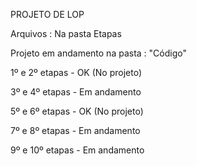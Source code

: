 PROJETO DE LOP

Arquivos : Na pasta Etapas 

Projeto em andamento na pasta : "Código"

1º e 2º etapas - OK (No projeto)

3º e 4º etapas - Em andamento

5º e 6º etapas - OK (No projeto)

7º e 8º etapas - Em andamento

9º e 10º etapas - Em andamento

